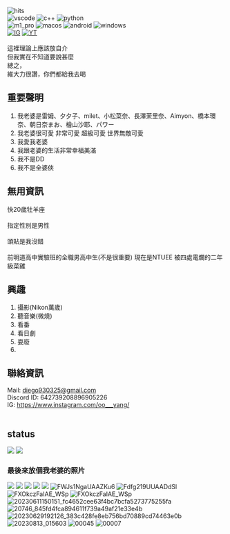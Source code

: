 ![hits](https://hits.seeyoufarm.com/api/count/incr/badge.svg?url=https%3A%2F%2Fgithub.com%2Fooyang03251212%2Fhit-counter)<br>
![vscode](https://img.shields.io/badge/VSCode-0078D4?style=for-the-badge&logo=visual%20studio%20code&logoColor=white) ![c++](https://img.shields.io/badge/C%2B%2B-00599C?style=for-the-badge&logo=c%2B%2B&logoColor=white) ![python](https://img.shields.io/badge/Python-FFD43B?style=for-the-badge&logo=python&logoColor=blue) <br>
![m1_pro](https://img.shields.io/badge/apple%20silicon-333333?style=for-the-badge&logo=apple&logoColor=white) ![macos](https://img.shields.io/badge/mac%20os-000000?style=for-the-badge&logo=apple&logoColor=white) ![android](https://img.shields.io/badge/Android-3DDC84?style=for-the-badge&logo=android&logoColor=white) ![windows](https://img.shields.io/badge/Windows-0078D6?style=for-the-badge&logo=windows&logoColor=white)<br>
[![IG](https://img.shields.io/badge/Instagram-E4405F?style=for-the-badge&logo=instagram&logoColor=white)](https://www.instagram.com/oo___yang) [![YT](https://img.shields.io/badge/YouTube-FF0000?style=for-the-badge&logo=youtube&logoColor=white)](https://youtu.be/dQw4w9WgXcQ)<br><br>
這裡理論上應該放自介<br>
但我實在不知道要說甚麼<br>
總之，<br>
維大力很讚，你們都給我去喝<br>


## 重要聲明 ##
1. 我老婆是雷姆、夕夕子、milet、小松菜奈、長澤茉里奈、Aimyon、橋本環奈、朝日奈まお、檜山沙耶、パワー
2. 我老婆很可愛 非常可愛 超級可愛 世界無敵可愛
3. 我愛我老婆
4. 我跟老婆的生活非常幸福美滿
5. 我不是DD
6. 我不是全婆俠


## 無用資訊 ##
快20歲牡羊座<br><br>
指定性別是男性<br><br>
頭貼是我沒錯<br><br>
前明道高中實驗班的全職男高中生(不是很重要)
現在是NTUEE 被四處電爛的二年級菜雞

## 興趣 ##
1. 攝影(Nikon萬歲)
2. 聽音樂(微燒)
3. 看番
4. 看日劇
5. 耍廢
6. 

## 聯絡資訊 ##
Mail: diego930325@gmail.com<br>
Discord ID: 642739208896905226<br>
IG: https://www.instagram.com/oo___yang/<br><br>

## status ##
![](https://github-readme-stats.vercel.app/api?username=ooyang0325)
![](https://github-readme-stats.vercel.app/api/top-langs/?username=ooyang0325)

### 最後來放個我老婆的照片 ###
![](https://i.imgur.com/0WEaWME.jpg)
![](https://i.imgur.com/0ahtEgF.png)
![](https://i.imgur.com/IumbAl7.jpg)
![](https://i.imgur.com/Lfoxj1n.png)
![](https://i.imgur.com/1XVhKZ5.png)
![FWJs1NgaUAAZKu6](https://user-images.githubusercontent.com/52309935/195373338-d7938d29-c238-43c9-a59b-ee5cf7a5961f.jpeg)
![Fdfg219UUAADdSl](https://user-images.githubusercontent.com/52309935/195376494-9a81e405-6d7c-4abc-9770-ba2bc22447e4.jpeg)
![FXOkczFaIAE_WSp](https://github.com/ooyang0325/ooyang0325/assets/52309935/a11901f5-ec46-470b-8da3-41c43c7b26fd)
![FXOkczFaIAE_WSp](https://github.com/ooyang0325/ooyang0325/assets/52309935/e20a5302-9a9e-445c-9a4c-5eb7a923de12)
![20230611150151_fc4652cee63f4bc7bcfa5273775255fa](https://github.com/ooyang0325/ooyang0325/assets/52309935/4fc9851a-b428-4010-9b60-b90619b20fb7)
![20746_845fd4fca894611f739a49af21e33e4b](https://github.com/ooyang0325/ooyang0325/assets/52309935/7120b5d7-75e0-42d7-8cef-33b5724fd2e0)
![20230629192126_383c428fe8eb756bd70889cd74463e0b](https://github.com/ooyang0325/ooyang0325/assets/52309935/88f37761-5f71-4ec2-b48b-22fe51170f25)
![20230813_015603](https://github.com/ooyang0325/ooyang0325/assets/52309935/3db75919-434a-4061-8ea2-b5705f7803f2)
![00045](https://github.com/ooyang0325/ooyang0325/assets/52309935/fc084753-0f23-4a53-9b60-333146d3abda)
![00007](https://github.com/ooyang0325/ooyang0325/assets/52309935/084187d5-17a0-457f-a94c-0b961e90bbe7)
